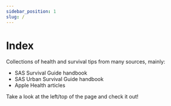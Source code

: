 ```yaml
---
sidebar_position: 1
slug: /
---
```


# Index

Collections of health and survival tips from many sources, mainly:
- SAS Survival Guide handbook
- SAS Urban Survival Guide handbook
- Apple Health articles

Take a look at the left/top of the page and check it out!
